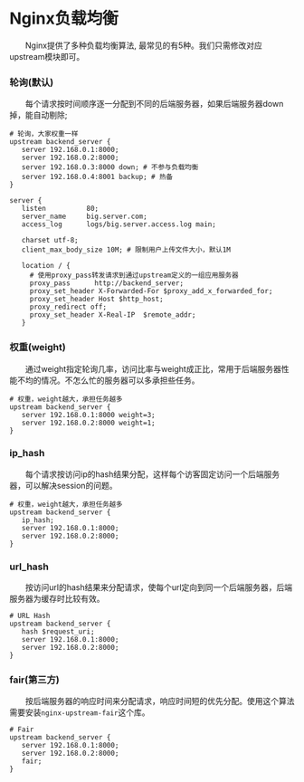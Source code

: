 # Nginx负载均衡

　　Nginx提供了多种负载均衡算法, 最常见的有5种。我们只需修改对应upstream模块即可。

### 轮询(默认)

　　每个请求按时间顺序逐一分配到不同的后端服务器，如果后端服务器down掉，能自动剔除;

```nginx
# 轮询，大家权重一样
upstream backend_server {
   server 192.168.0.1:8000;
   server 192.168.0.2:8000;
   server 192.168.0.3:8000 down; # 不参与负载均衡
   server 192.168.0.4:8001 backup; # 热备
}

server {
   listen          80;
   server_name     big.server.com;
   access_log      logs/big.server.access.log main;
  
   charset utf-8;
   client_max_body_size 10M; # 限制用户上传文件大小，默认1M

   location / {
     # 使用proxy_pass转发请求到通过upstream定义的一组应用服务器
     proxy_pass      http://backend_server;
     proxy_set_header X-Forwarded-For $proxy_add_x_forwarded_for;
     proxy_set_header Host $http_host;
     proxy_redirect off;
     proxy_set_header X-Real-IP  $remote_addr;
   }
```

### 权重(weight)

　　通过weight指定轮询几率，访问比率与weight成正比，常用于后端服务器性能不均的情况。不怎么忙的服务器可以多承担些任务。

```hash
# 权重，weight越大，承担任务越多
upstream backend_server {
   server 192.168.0.1:8000 weight=3;
   server 192.168.0.2:8000 weight=1;
}
```

### ip\_hash

　　每个请求按访问ip的hash结果分配，这样每个访客固定访问一个后端服务器，可以解决session的问题。

```highlight
# 权重，weight越大，承担任务越多
upstream backend_server {
   ip_hash;
   server 192.168.0.1:8000;
   server 192.168.0.2:8000;
}
```

### url\_hash

　　按访问url的hash结果来分配请求，使每个url定向到同一个后端服务器，后端服务器为缓存时比较有效。

```highlight
# URL Hash
upstream backend_server {
   hash $request_uri;
   server 192.168.0.1:8000;
   server 192.168.0.2:8000;
}
```

### fair(第三方)

　　按后端服务器的响应时间来分配请求，响应时间短的优先分配。使用这个算法需要安装`nginx-upstream-fair`​这个库。

```highlight
# Fair
upstream backend_server {
   server 192.168.0.1:8000;
   server 192.168.0.2:8000;
   fair;
}
```

　　‍
